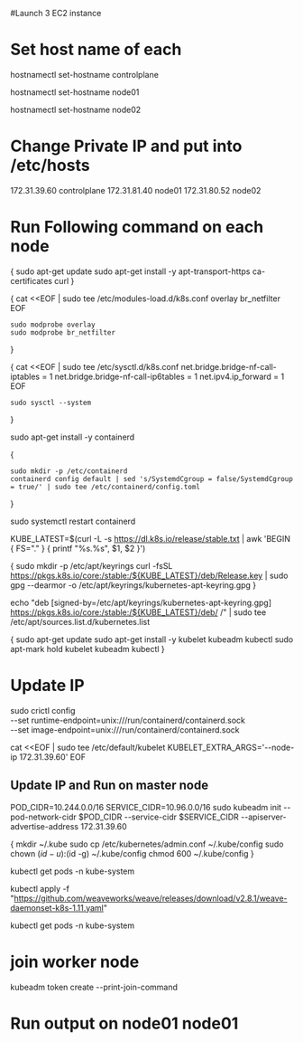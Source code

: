 #Launch 3 EC2 instance

# Set host name of each
hostnamectl set-hostname controlplane


hostnamectl set-hostname node01


hostnamectl set-hostname node02

# Change Private IP and put into /etc/hosts
172.31.39.60 controlplane
172.31.81.40 node01
172.31.80.52 node02


# Run Following command on each node
{
    sudo apt-get update
    sudo apt-get install -y apt-transport-https ca-certificates curl
}

{
    cat <<EOF | sudo tee /etc/modules-load.d/k8s.conf
overlay
br_netfilter
EOF

    sudo modprobe overlay
    sudo modprobe br_netfilter
}


{
    cat <<EOF | sudo tee /etc/sysctl.d/k8s.conf
net.bridge.bridge-nf-call-iptables  = 1
net.bridge.bridge-nf-call-ip6tables = 1
net.ipv4.ip_forward                 = 1
EOF

    sudo sysctl --system
}

sudo apt-get install -y containerd

{
    
    sudo mkdir -p /etc/containerd
    containerd config default | sed 's/SystemdCgroup = false/SystemdCgroup = true/' | sudo tee /etc/containerd/config.toml
}

sudo systemctl restart containerd

KUBE_LATEST=$(curl -L -s https://dl.k8s.io/release/stable.txt | awk 'BEGIN { FS="." } { printf "%s.%s", $1, $2 }')

{
    sudo mkdir -p /etc/apt/keyrings
    curl -fsSL https://pkgs.k8s.io/core:/stable:/${KUBE_LATEST}/deb/Release.key | sudo gpg --dearmor -o /etc/apt/keyrings/kubernetes-apt-keyring.gpg
}

echo "deb [signed-by=/etc/apt/keyrings/kubernetes-apt-keyring.gpg] https://pkgs.k8s.io/core:/stable:/${KUBE_LATEST}/deb/ /" | sudo tee /etc/apt/sources.list.d/kubernetes.list

{
    sudo apt-get update
    sudo apt-get install -y kubelet kubeadm kubectl
    sudo apt-mark hold kubelet kubeadm kubectl
}


# Update IP 
sudo crictl config \
    --set runtime-endpoint=unix:///run/containerd/containerd.sock \
    --set image-endpoint=unix:///run/containerd/containerd.sock

cat <<EOF | sudo tee /etc/default/kubelet
KUBELET_EXTRA_ARGS='--node-ip 172.31.39.60'
EOF



## Update IP and Run on master node
POD_CIDR=10.244.0.0/16
SERVICE_CIDR=10.96.0.0/16
sudo kubeadm init --pod-network-cidr $POD_CIDR --service-cidr $SERVICE_CIDR --apiserver-advertise-address 172.31.39.60


{
    mkdir ~/.kube
    sudo cp /etc/kubernetes/admin.conf ~/.kube/config
    sudo chown $(id -u):$(id -g) ~/.kube/config
    chmod 600 ~/.kube/config
}


kubectl get pods -n kube-system

kubectl apply -f "https://github.com/weaveworks/weave/releases/download/v2.8.1/weave-daemonset-k8s-1.11.yaml"


kubectl get pods -n kube-system

# join worker node
kubeadm token create --print-join-command

# Run output on node01 node01
 



